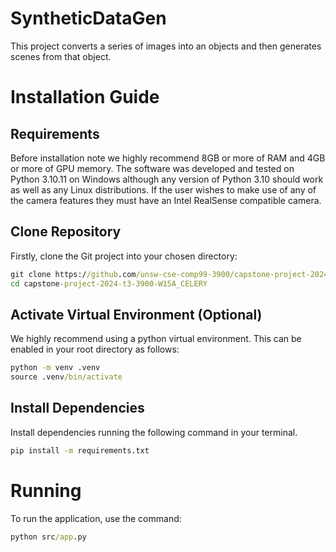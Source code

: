 ﻿# SyntheticDataGen

This project converts a series of images into an objects and then generates scenes from that object.


# Installation Guide

## Requirements
Before installation note we highly recommend 8GB or more of RAM and 4GB or more of GPU memory. The software was developed and tested on Python 3.10.11 on Windows although any version of Python 3.10 should work as well as any Linux distributions. If the user wishes to make use of any of the camera features they must have an Intel RealSense compatible camera.


## Clone Repository
Firstly, clone the Git project into your chosen directory:
```cmd
git clone https://github.com/unsw-cse-comp99-3900/capstone-project-2024-t3-3900-W15A_CELERY.git
cd capstone-project-2024-t3-3900-W15A_CELERY
```

## Activate Virtual Environment (Optional)
We highly recommend using a python virtual environment. This can be enabled in your root directory as follows:

```cmd
python -m venv .venv
source .venv/bin/activate
```

## Install Dependencies
Install dependencies running the following command in your terminal. 
```cmd
pip install -m requirements.txt
```

# Running 
To run the application, use the command:
```cmd
python src/app.py
```
